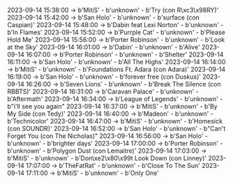 2023-09-14 15:38:00 -> b'MitiS' - b'unknown' - b'Try (con R\xc3\x98RY)'
2023-09-14 15:42:00 -> b'San Holo' - b'unknown' - b'surface (con Caspian)'
2023-09-14 15:48:00 -> b'Dabin feat Lexi Norton' - b'unknown' - b'In Flames'
2023-09-14 15:52:00 -> b'Purrple Cat' - b'unknown' - b'Please Hold Me'
2023-09-14 15:56:00 -> b'Porter Robinson' - b'unknown' - b'Look at the Sky'
2023-09-14 16:01:00 -> b'Dabin' - b'unknown' - b'Alive'
2023-09-14 16:07:00 -> b'Porter Robinson' - b'unknown' - b'Shelter'
2023-09-14 16:11:00 -> b'San Holo' - b'unknown' - b'All The Highs'
2023-09-14 16:14:00 -> b'MitiS' - b'unknown' - b'Foundations Ft. Adara (con Adara)'
2023-09-14 16:19:00 -> b'San Holo' - b'unknown' - b'forever free (con Duskus)'
2023-09-14 16:26:00 -> b'Seven Lions' - b'unknown' - b'Break The Silence (con RBBTS)'
2023-09-14 16:31:00 -> b'Caravan Palace' - b'unknown' - b'Aftermath'
2023-09-14 16:34:00 -> b'League of Legends' - b'unknown' - b"i'll see you again"
2023-09-14 16:37:00 -> b'MitiS' - b'unknown' - b'By My Side (con Tedy)'
2023-09-14 16:40:00 -> b'Madeon' - b'unknown' - b'Technicolor'
2023-09-14 16:47:00 -> b'MitiS' - b'unknown' - b'Homesick (con SOUNDR)'
2023-09-14 16:52:00 -> b'San Holo' - b'unknown' - b"Can't Forget You (con The Nicholas)"
2023-09-14 16:56:00 -> b'San Holo' - b'unknown' - b'brighter days'
2023-09-14 17:00:00 -> b'Porter Robinson' - b'unknown' - b'Polygon Dust (con Lemaitre)'
2023-09-14 17:03:00 -> b'MitiS' - b'unknown' - b'Don\xe2\x80\x99t Look Down (con Linney)'
2023-09-14 17:07:00 -> b'TheFatRat' - b'unknown' - b'Close To The Sun'
2023-09-14 17:11:00 -> b'MitiS' - b'unknown' - b'Only One'
